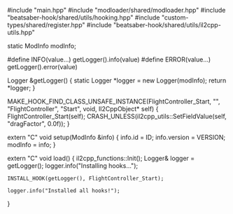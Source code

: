 #include "main.hpp"
#include "modloader/shared/modloader.hpp"
#include "beatsaber-hook/shared/utils/hooking.hpp"
#include "custom-types/shared/register.hpp"
#include "beatsaber-hook/shared/utils/il2cpp-utils.hpp"

static ModInfo modInfo;

#define INFO(value...) getLogger().info(value)
#define ERROR(value...) getLogger().error(value)


Logger &getLogger()
{
    static Logger *logger = new Logger(modInfo);
    return *logger;
}

MAKE_HOOK_FIND_CLASS_UNSAFE_INSTANCE(FlightController_Start, "", "FlightController", "Start", void, Il2CppObject* self)
{
    FlightController_Start(self);
    CRASH_UNLESS(il2cpp_utils::SetFieldValue(self, "dragFactor", 0.0f));
}

extern "C" void setup(ModInfo &info)
{
    info.id = ID;
    info.version = VERSION;
    modInfo = info;
}

extern "C" void load()
{
    il2cpp_functions::Init();
    Logger& logger = getLogger();
    logger.info("Installing hooks...");
    
    INSTALL_HOOK(getLogger(), FlightController_Start);

    logger.info("Installed all hooks!");
}
